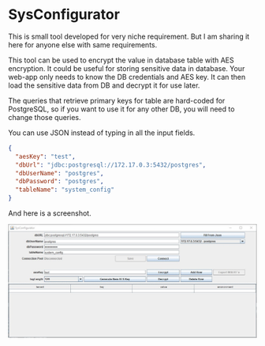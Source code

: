 # SysConfigurator

This is small tool developed for very niche requirement. But I am sharing it here for anyone else with same requirements.

This tool can be used to encrypt the value in database table with AES encryption. It could be useful for storing sensitive data in database.
Your web-app only needs to know the DB credentials and AES key. It can then load the sensitive data from DB and decrypt it for use later.

The queries that retrieve primary keys for table are hard-coded for PostgreSQL, so if you want to use it for any other DB, you will need to change those queries.

You can use JSON instead of typing in all the input fields.

``` json
{
  "aesKey": "test",
  "dbUrl": "jdbc:postgresql://172.17.0.3:5432/postgres",
  "dbUserName": "postgres",
  "dbPassword": "postgres",
  "tableName": "system_config"
}
```

And here is a screenshot.

![Example](./screenshot/example.jpg?raw=true)